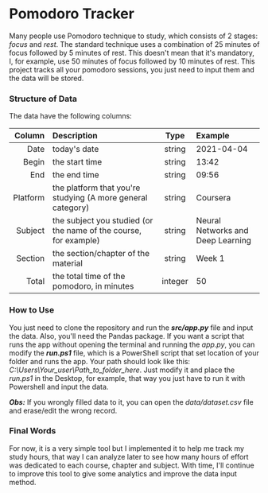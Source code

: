 # Pomodoro Tracker

Many people use Pomodoro technique to study, which consists of 2 stages: *focus* and *rest*. The standard technique uses a combination of 25 minutes
of focus followed by 5 minutes of rest. This doesn't mean that it's mandatory, I, for example, use 50 minutes of focus followed by 10 minutes of rest.
This project tracks all your pomodoro sessions, you just need to input them and the data will be stored.

### Structure of Data

The data have the following columns:

| Column | Description | Type | Example |
| -----: | :---------- |:----:| :------ |
| Date | today's date | string | 2021-04-04 |
| Begin | the start time | string | 13:42 |
| End | the end time | string | 09:56 |
| Platform | the platform that you're studying (A more general category) | string | Coursera |
| Subject | the subject you studied (or the name of the course, for example) | string | Neural Networks and Deep Learning |
| Section | the section/chapter of the material | string | Week 1 |
| Total | the total time of the pomodoro, in minutes | integer | 50 |


### How to Use
You just need to clone the repository and run the ***src/app.py*** file and input the data. Also, you'll need the Pandas package.
If you want a script that runs the app without opening the terminal and running the *app.py*, you can modify the ***run.ps1*** file, which is a PowerShell script that set location of your folder and runs the app. Your path should look like this: *C:\\Users\\Your_user\\Path_to_folder_here*. Just modify it and place the *run.ps1* in the Desktop, for example, that way you just have to run it with Powershell and input the data.

***Obs:*** If you wrongly filled data to it, you can open the *data/dataset.csv* file and erase/edit the wrong record.

### Final Words
For now, it is a very simple tool but I implemented it to help me track my study hours, that way I can analyze later to see how many hours of effort was dedicated to each course,
chapter and subject. With time, I'll continue to improve this tool to give some analytics and improve the data input method.
